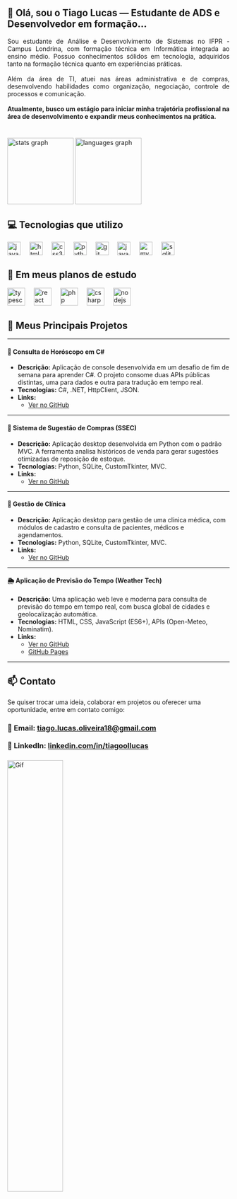 <h2 align="left">👋 Olá, sou o Tiago Lucas — Estudante de ADS e Desenvolvedor em formação...</h2>

<p align="justify">
      Sou estudante de Análise e Desenvolvimento de Sistemas no IFPR - Campus Londrina, com formação técnica em Informática integrada ao ensino médio.
      Possuo conhecimentos sólidos em tecnologia, adquiridos tanto na formação técnica quanto em experiências práticas.<br><br>
      Além da área de TI, atuei nas áreas administrativa e de compras, desenvolvendo habilidades como organização, negociação, controle de processos e comunicação.<br><br>
      <b>Atualmente, busco um estágio para iniciar minha trajetória profissional na área de desenvolvimento e expandir meus conhecimentos na prática.</b>
</p>


###

<br clear="both">

<div align="left">
  <img src="https://github-readme-stats.vercel.app/api?username=tiagolucasoo&hide_title=false&hide_rank=false&show_icons=true&include_all_commits=true&count_private=true&disable_animations=false&theme=dracula&locale=pt-br&hide_border=true&cache_seconds=7200)" height="150" alt="stats graph" />
  <img src="https://github-readme-stats.vercel.app/api/top-langs?username=tiagolucasoo&locale=pt-br&hide_title=false&layout=compact&card_width=320&langs_count=5&theme=dracula&hide_border=true" height="150" alt="languages graph" />
</div>

###

<h2 align="left">💻 Tecnologias que utilizo</h2>

<div align="left">
  <img src="https://cdn.jsdelivr.net/gh/devicons/devicon/icons/javascript/javascript-original.svg" height="30" alt="javascript logo" />
  <img width="12" />
  <img src="https://cdn.jsdelivr.net/gh/devicons/devicon/icons/html5/html5-original.svg" height="30" alt="html5 logo" />
  <img width="12" />
  <img src="https://cdn.jsdelivr.net/gh/devicons/devicon/icons/css3/css3-original.svg" height="30" alt="css3 logo" />
  <img width="12" />
  <img src="https://cdn.jsdelivr.net/gh/devicons/devicon/icons/python/python-original.svg" height="30" alt="python logo" />
  <img width="12" />
  <img src="https://cdn.jsdelivr.net/gh/devicons/devicon/icons/git/git-original.svg" height="30" alt="git logo" />
  <img width="12" />
  <img src="https://cdn.jsdelivr.net/gh/devicons/devicon/icons/java/java-original.svg" height="30" alt="java logo" />
  <img width="12" />
  <img src="https://cdn.jsdelivr.net/gh/devicons/devicon/icons/mysql/mysql-original.svg" height="30" alt="mysql logo" />
  <img width="12" />
  <img src="https://cdn.jsdelivr.net/gh/devicons/devicon/icons/sqlite/sqlite-original.svg" height="30" alt="sqlite logo" />
</div>

###

<h2 align="left">🎯 Em meus planos de estudo</h2>

<div align="left">
  <img src="https://cdn.jsdelivr.net/gh/devicons/devicon/icons/typescript/typescript-original.svg" height="40" alt="typescript logo" />
  <img width="12" />
  <img src="https://cdn.jsdelivr.net/gh/devicons/devicon/icons/react/react-original.svg" height="40" alt="react logo" />
  <img width="12" />
  <img src="https://cdn.jsdelivr.net/gh/devicons/devicon/icons/php/php-original.svg" height="40" alt="php logo" />
  <img width="12" />
  <img src="https://cdn.jsdelivr.net/gh/devicons/devicon/icons/csharp/csharp-original.svg" height="40" alt="csharp logo" />
  <img width="12" />
  <img src="https://cdn.jsdelivr.net/gh/devicons/devicon/icons/nodejs/nodejs-original.svg" height="40" alt="nodejs logo" />
</div>

###

<h2 align="left">🚀 Meus Principais Projetos</h2>

---

#### 🔮 Consulta de Horóscopo em C#
- **Descrição:** Aplicação de console desenvolvida em um desafio de fim de semana para aprender C#. O projeto consome duas APIs públicas distintas, uma para dados e outra para tradução em tempo real.
- **Tecnologias:** C#, .NET, HttpClient, JSON.
- **Links:**
    - [Ver no GitHub](https://github.com/tiagolucasoo/horoscopo)

---

#### 🛒 Sistema de Sugestão de Compras (SSEC)
- **Descrição:** Aplicação desktop desenvolvida em Python com o padrão MVC. A ferramenta analisa históricos de venda para gerar sugestões otimizadas de reposição de estoque.
- **Tecnologias:** Python, SQLite, CustomTkinter, MVC.
- **Links:**
    - [Ver no GitHub](https://github.com/tiagolucasoo/ssec)

---

#### 🏥 Gestão de Clínica
- **Descrição:** Aplicação desktop para gestão de uma clínica médica, com módulos de cadastro e consulta de pacientes, médicos e agendamentos.
- **Tecnologias:** Python, SQLite, CustomTkinter, MVC.
- **Links:**
    - [Ver no GitHub](https://github.com/tiagolucasoo/clinica)

---

#### 🌦️ Aplicação de Previsão do Tempo (Weather Tech)
- **Descrição:** Uma aplicação web leve e moderna para consulta de previsão do tempo em tempo real, com busca global de cidades e geolocalização automática.
- **Tecnologias:** HTML, CSS, JavaScript (ES6+), APIs (Open-Meteo, Nominatim).
- **Links:**
    - [Ver no GitHub](https://github.com/tiagolucasoo/weather-tech)
    - [GitHub Pages](https://tiagolucasoo.github.io/weather_tech/)

---

###

<h2 align="left">📫 Contato</h2>

<p align="left">Se quiser trocar uma ideia, colaborar em projetos ou oferecer uma oportunidade, entre em contato comigo:</p>

<h3 align="left">📧 Email: <a href="mailto:tiago.lucas.oliveira18@gmail.com">tiago.lucas.oliveira18@gmail.com</a><br><br>💼 LinkedIn: <a href="https://linkedin.com/in/tiagoollucas">linkedin.com/in/tiagoollucas</a></h3>

###

<img src="https://i.pinimg.com/originals/8a/e1/2b/8ae12b25717808b46f690ed9b19b2fc0.gif" alt="Gif" width="50%"/>

